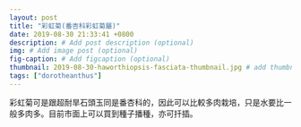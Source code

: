 ```yaml
---
layout: post
title: "彩虹菊(番杏科彩虹菊屬)"
date: 2019-08-30 21:33:41 +0800
description: # Add post description (optional)
img: # Add image post (optional)
fig-caption: # Add figcaption (optional)
thumbnail: 2019-08-30-haworthiopsis-fasciata-thumbnail.jpg # add thumbnail (optional)
tags: ["dorotheanthus"]
---
```


彩虹菊可是跟超耐旱石頭玉同是番杏科的，因此可以比較多肉栽培，只是水要比一般多肉多。目前市面上可以買到種子播種，亦可扦插。

